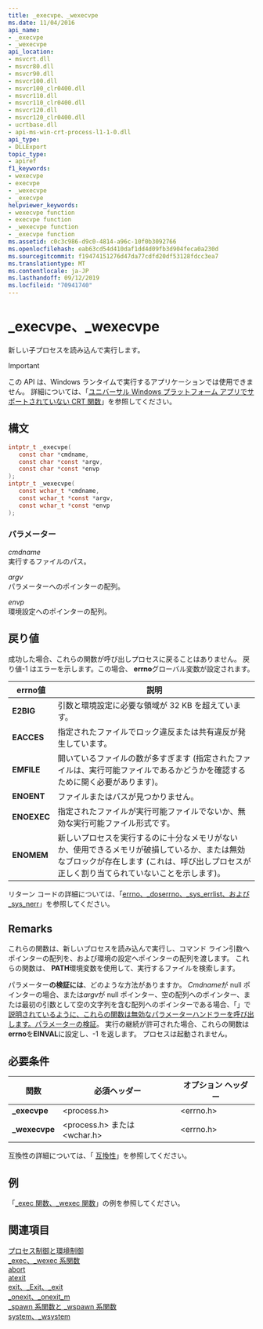 ```yaml
---
title: _execvpe、_wexecvpe
ms.date: 11/04/2016
api_name:
- _execvpe
- _wexecvpe
api_location:
- msvcrt.dll
- msvcr80.dll
- msvcr90.dll
- msvcr100.dll
- msvcr100_clr0400.dll
- msvcr110.dll
- msvcr110_clr0400.dll
- msvcr120.dll
- msvcr120_clr0400.dll
- ucrtbase.dll
- api-ms-win-crt-process-l1-1-0.dll
api_type:
- DLLExport
topic_type:
- apiref
f1_keywords:
- wexecvpe
- execvpe
- _wexecvpe
- _execvpe
helpviewer_keywords:
- wexecvpe function
- execvpe function
- _wexecvpe function
- _execvpe function
ms.assetid: c0c3c986-d9c0-4814-a96c-10f0b3092766
ms.openlocfilehash: eab63cd54d410daf1dd4d09fb3d904feca0a230d
ms.sourcegitcommit: f19474151276d47da77cdfd20df53128fdcc3ea7
ms.translationtype: MT
ms.contentlocale: ja-JP
ms.lasthandoff: 09/12/2019
ms.locfileid: "70941740"
---
```

# <a name="_execvpe-_wexecvpe"></a>_execvpe、_wexecvpe

新しい子プロセスを読み込んで実行します。

> [!IMPORTANT]
> この API は、Windows ランタイムで実行するアプリケーションでは使用できません。 詳細については、「[ユニバーサル Windows プラットフォーム アプリでサポートされていない CRT 関数](../../cppcx/crt-functions-not-supported-in-universal-windows-platform-apps.md)」を参照してください。

## <a name="syntax"></a>構文

```C
intptr_t _execvpe(
   const char *cmdname,
   const char *const *argv,
   const char *const *envp
);
intptr_t _wexecvpe(
   const wchar_t *cmdname,
   const wchar_t *const *argv,
   const wchar_t *const *envp
);
```

### <a name="parameters"></a>パラメーター

*cmdname*<br/>
実行するファイルのパス。

*argv*<br/>
パラメーターへのポインターの配列。

*envp*<br/>
環境設定へのポインターの配列。

## <a name="return-value"></a>戻り値

成功した場合、これらの関数が呼び出しプロセスに戻ることはありません。 戻り値-1 はエラーを示します。この場合、 **errno**グローバル変数が設定されます。

|**errno**値|説明|
|-------------------|-----------------|
|**E2BIG**|引数と環境設定に必要な領域が 32 KB を超えています。|
|**EACCES**|指定されたファイルでロック違反または共有違反が発生しています。|
|**EMFILE**|開いているファイルの数が多すぎます (指定されたファイルは、実行可能ファイルであるかどうかを確認するために開く必要があります)。|
|**ENOENT**|ファイルまたはパスが見つかりません。|
|**ENOEXEC**|指定されたファイルが実行可能ファイルでないか、無効な実行可能ファイル形式です。|
|**ENOMEM**|新しいプロセスを実行するのに十分なメモリがないか、使用できるメモリが破損しているか、または無効なブロックが存在します (これは、呼び出しプロセスが正しく割り当てられていないことを示します)。|

リターン コードの詳細については、「[errno、_doserrno、_sys_errlist、および _sys_nerr](../../c-runtime-library/errno-doserrno-sys-errlist-and-sys-nerr.md)」を参照してください。

## <a name="remarks"></a>Remarks

これらの関数は、新しいプロセスを読み込んで実行し、コマンド ライン引数へポインターの配列を、および環境の設定へポインターの配列を渡します。 これらの関数は、 **PATH**環境変数を使用して、実行するファイルを検索します。

パラメーター**の検証には**、どのような方法がありますか。 *Cmdname*が null ポインターの場合、または*argv*が null ポインター、空の配列へのポインター、または最初の引数として空の文字列を含む配列へのポインターである場合、「」で[説明されているように、これらの関数は無効なパラメーターハンドラーを呼び出します。パラメーターの検証](../../c-runtime-library/parameter-validation.md)。 実行の継続が許可された場合、これらの関数は**errno**を**EINVAL**に設定し、-1 を返します。 プロセスは起動されません。

## <a name="requirements"></a>必要条件

|関数|必須ヘッダー|オプション ヘッダー|
|--------------|---------------------|---------------------|
|**_execvpe**|\<process.h>|\<errno.h>|
|**_wexecvpe**|\<process.h> または \<wchar.h>|\<errno.h>|

互換性の詳細については、「 [互換性](../../c-runtime-library/compatibility.md)」を参照してください。

## <a name="example"></a>例

「[_exec 関数、_wexec 関数](../../c-runtime-library/exec-wexec-functions.md)」の例を参照してください。

## <a name="see-also"></a>関連項目

[プロセス制御と環境制御](../../c-runtime-library/process-and-environment-control.md)<br/>
[_exec、_wexec 系関数](../../c-runtime-library/exec-wexec-functions.md)<br/>
[abort](abort.md)<br/>
[atexit](atexit.md)<br/>
[exit、_Exit、_exit](exit-exit-exit.md)<br/>
[_onexit、_onexit_m](onexit-onexit-m.md)<br/>
[_spawn 系関数と _wspawn 系関数](../../c-runtime-library/spawn-wspawn-functions.md)<br/>
[system、_wsystem](system-wsystem.md)<br/>
